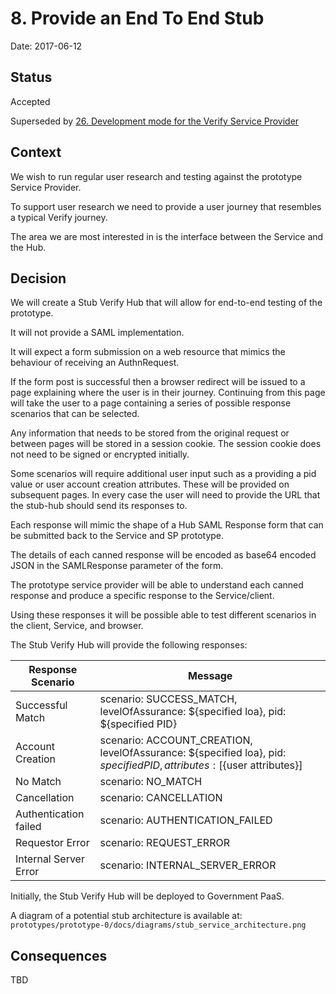 # 8. Provide an End To End Stub

Date: 2017-06-12

## Status

Accepted

Superseded by [26. Development mode for the Verify Service Provider](0026-development-mode-for-the-verify-service-provider.md)

## Context

We wish to run regular user research and testing against the prototype Service Provider.

To support user research we need to provide a user journey that resembles a typical Verify journey.

The area we are most interested in is the interface between the Service and the Hub.

## Decision

We will create a Stub Verify Hub that will allow for end-to-end testing of the prototype.

It will not provide a SAML implementation.

It will expect a form submission on a web resource that mimics the behaviour of receiving an AuthnRequest.

If the form post is successful then a browser redirect will be issued to a page explaining where the user is in their
journey.  Continuing from this page will take the user to a page containing a series of possible response scenarios that
can be selected.

Any information that needs to be stored from the original request or between pages will be stored in a session
cookie. The session cookie does not need to be signed or encrypted initially.

Some scenarios will require additional user input such as a providing a pid value or user account creation attributes.
These will be provided on subsequent pages. In every case the user will need to provide the URL that the stub-hub should
send its responses to.

Each response will mimic the shape of a Hub SAML Response form that can be submitted back to the Service and SP
prototype.

The details of each canned response will be encoded as base64 encoded JSON in the SAMLResponse parameter of the form.

The prototype service provider will be able to understand each canned response and produce a specific response to the
Service/client.

Using these responses it will be possible able to test different scenarios in the client, Service, and browser.

The Stub Verify Hub will provide the following responses:

| Response Scenario     | Message                                                                                                                   |
| --                    | --                                                                                                                         |
| Successful Match      | scenario: SUCCESS_MATCH, levelOfAssurance: ${specified loa}, pid: ${specified PID}                                         |
| Account Creation      | scenario: ACCOUNT_CREATION, levelOfAssurance: ${specified loa}, pid: ${specified PID}, attributes: [${user attributes}]  |
| No Match              | scenario: NO_MATCH                                                                                                         |
| Cancellation          | scenario: CANCELLATION                                                                                                     |
| Authentication failed | scenario: AUTHENTICATION_FAILED                                                                                           |
| Requestor Error       | scenario: REQUEST_ERROR                                                                                                 |
| Internal Server Error | scenario: INTERNAL_SERVER_ERROR
                      
Initially, the Stub Verify Hub will be deployed to Government PaaS.

A diagram of a potential stub architecture is available at: `prototypes/prototype-0/docs/diagrams/stub_service_architecture.png`

## Consequences

TBD
